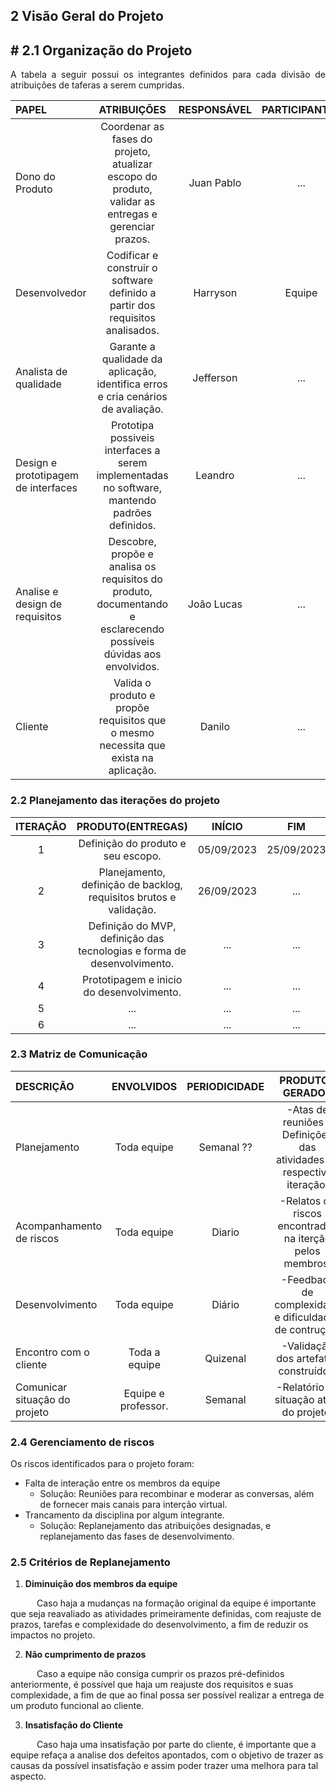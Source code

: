 ## 2 Visão Geral do Projeto

## # 2.1 Organização do Projeto

<p align = "justify" > A tabela a seguir possui os integrantes definidos para cada divisão de atribuições de taferas a serem cumpridas. <p> 

<center>

|            **PAPEL**              |                                       **ATRIBUIÇÕES**                                                            | **RESPONSÁVEL**  | **PARTICIPANTES**  |
|:----------------------------------|:----------------------------------------------------------------------------------------------------------------:|:----------------:|:------------------:|
|Dono do Produto                    | Coordenar as fases do projeto, atualizar escopo do produto, validar as entregas e gerenciar prazos.              |    Juan Pablo    |        ...         |
|Desenvolvedor                      | Codificar e construir o software definido a partir dos requisitos analisados.                                    |Harryson          | Equipe             |
|Analista de qualidade              | Garante a qualidade da aplicação, identifica erros e cria cenários de avaliação.                                 |Jefferson         |...|
|Design e prototipagem de interfaces| Prototipa possiveis interfaces a serem implementadas no software, mantendo padrões definidos.                    |Leandro           |...|
|Analise e design de requisitos     |Descobre, propõe e analisa os requisitos do produto, documentando e esclarecendo possíveis dúvidas aos envolvidos.|João Lucas        |...|
|Cliente                            | Valida o produto e propõe requisitos que o mesmo necessita que exista na aplicação.                              |Danilo            |...|

</center>


### 2.2 Planejamento das iterações do projeto 

<center>

| **ITERAÇÃO**  |                           **PRODUTO(ENTREGAS)**                           | **INÍCIO**      |    **FIM**     |
|:-------------:|:-------------------------------------------------------------------------:|:---------------:|:--------------:|
|1              | Definição do produto e seu escopo.                                        |  05/09/2023     | 25/09/2023     |
|2              | Planejamento, definição de backlog, requisitos brutos e validação.        |  26/09/2023     |...|
|3              | Definição do MVP, definição das tecnologias e forma de desenvolvimento.   | ... |...|
|4              | Prototipagem e inicio do desenvolvimento.                                 | ... |...|
|5              |...|...|...|
|6              |...|...|...|

</center>

### 2.3 Matriz de Comunicação

<center>

|        **DESCRIÇÃO**        |   **ENVOLVIDOS**   | **PERIODICIDADE** |                        **PRODUTOS GERADOS**                          |
|:----------------------------|:------------------:|:-----------------:|:--------------------------------------------------------------------:|
|Planejamento                 | Toda equipe        | Semanal ??        | -Atas de reuniões e Definições das atividades da respectiva iteração.|
|Acompanhamento de riscos     | Toda equipe        | Diario            | -Relatos de riscos encontrados na iterção pelos membros.             |
|Desenvolvimento              | Toda equipe        | Diário            | -Feedback de complexidade e dificuldades de contrução.               |
|Encontro com o cliente       | Toda a equipe      | Quizenal          | -Validação dos artefatos construídos.                                |
|Comunicar situação do projeto| Equipe e professor.| Semanal           | -Relatório da situação atual do projeto.                             | 

</center>

### 2.4 Gerenciamento de riscos

<p align = "justify" > Os riscos identificados para o projeto foram: <p>

- Falta de interação entre os membros da equipe
    - Solução: 
    Reuniões para recombinar e moderar as conversas, além de fornecer mais canais para interção virtual.
- Trancamento da disciplina por algum integrante.
    - Solução:
    Replanejamento das atribuições designadas, e replanejamento das fases de desenvolvimento.



### 2.5 Critérios de Replanejamento

1. **Diminuição dos membros da equipe**

&emsp;&emsp;&emsp;Caso haja a mudanças na formação original da equipe é importante que seja reavaliado as atividades primeiramente definidas, com reajuste de prazos, tarefas e complexidade do desenvolvimento, a fim de reduzir os impactos no projeto.

2. **Não cumprimento de prazos**

&emsp;&emsp;&emsp;Caso a equipe não consiga cumprir os prazos pré-definidos anteriormente, é possível que haja um reajuste dos requisitos e suas complexidade, a fim de que ao final possa ser possível realizar a entrega de um produto funcional ao cliente.

3. **Insatisfação do Cliente**

&emsp;&emsp;&emsp;Caso haja uma insatisfação por parte do cliente, é importante que a equipe refaça a analise dos defeitos apontados, com o objetivo de trazer as causas da possível insatisfação e assim poder trazer uma melhora para tal aspecto.